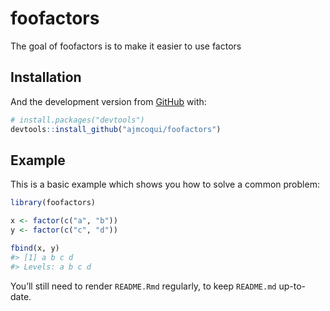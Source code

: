 
<!-- README.md is generated from README.Rmd. Please edit that file -->

# foofactors

<!-- badges: start -->

<!-- badges: end -->

The goal of foofactors is to make it easier to use factors

## Installation

And the development version from [GitHub](https://github.com/) with:

``` r
# install.packages("devtools")
devtools::install_github("ajmcoqui/foofactors")
```

## Example

This is a basic example which shows you how to solve a common problem:

``` r
library(foofactors)

x <- factor(c("a", "b"))
y <- factor(c("c", "d"))

fbind(x, y)
#> [1] a b c d
#> Levels: a b c d
```

You’ll still need to render `README.Rmd` regularly, to keep `README.md`
up-to-date.
